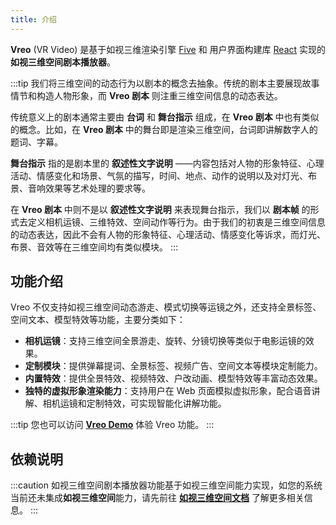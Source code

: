 ```yaml
---
title: 介绍
---
```


**Vreo** (VR Video) 是基于如视三维渲染引擎 [Five](https://unpkg.com/@realsee/five/docs/index.html) 和 用户界面构建库 [React](https://reactjs.org/) 实现的**如视三维空间剧本播放器**。


:::tip
我们将三维空间的动态行为以剧本的概念去抽象。传统的剧本主要展现故事情节和构造人物形象，而 **Vreo 剧本** 则注重三维空间信息的动态表达。

传统意义上的剧本通常主要由 **台词** 和 **舞台指示** 组成，在 **Vreo 剧本** 中也有类似的概念。比如，在 **Vreo 剧本** 中的舞台即是渲染三维空间，台词即讲解数字人的题词、字幕。

**舞台指示** 指的是剧本里的 **叙述性文字说明** ——内容包括对人物的形象特征、心理活动、情感变化和场景、气氛的描写，时间、地点、动作的说明以及对灯光、布景、音响效果等艺术处理的要求等。

在 **Vreo 剧本** 中则不是以 **叙述性文字说明** 来表现舞台指示，我们以 **剧本帧** 的形式去定义相机运镜、三维特效、空间动作等行为。由于我们的初衷是三维空间信息的动态表达，因此不会有人物的形象特征、心理活动、情感变化等诉求，而灯光、布景、音效等在三维空间均有类似模块。
:::

## 功能介绍

Vreo 不仅支持如视三维空间动态游走、模式切换等运镜之外，还支持全景标签、空间文本、模型特效等功能，主要分类如下：

- **相机运镜**：支持三维空间全景游走、旋转、分镜切换等类似于电影运镜的效果。
- **定制模块**：提供弹幕提词、全景标签、视频广告、空间文本等模块定制能力。
- **内置特效**：提供全景特效、视频特效、户改动画、模型特效等丰富动态效果。
- **独特的虚拟形象渲染能力**：支持用户在 Web 页面模拟虚拟形象，配合语音讲解、相机运镜和定制特效，可实现智能化讲解功能。

:::tip
您也可以访问 **[Vreo Demo](https://vrlab-static.ljcdn.com/release/web/vreo/index.html?v=1)** 体验 Vreo 功能。
:::

## 依赖说明

:::caution
如视三维空间剧本播放器功能基于如视三维空间能力实现，如您的系统当前还未集成**如视三维空间**能力，请先前往 [**如视三维空间文档**](../3d-space/intro.md) 了解更多相关信息。
:::
